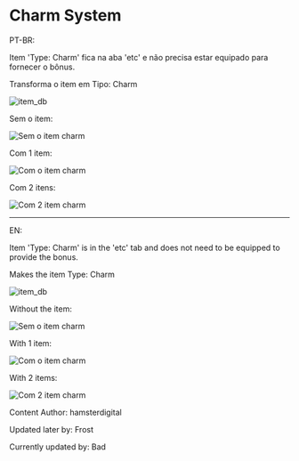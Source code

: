 # Charm System

PT-BR:


Item 'Type: Charm' fica na aba 'etc' e não precisa estar equipado para fornecer o bônus.


Transforma o item em Tipo: Charm

![item_db](https://user-images.githubusercontent.com/14701742/137584266-1dcc7b43-76a1-4311-90e9-5e9711e4f650.PNG)

Sem o item:

![Sem o item charm](https://user-images.githubusercontent.com/14701742/137584286-d37c06d1-30a6-42b9-a172-6672cc03cd79.PNG)

Com 1 item:

![Com o item charm](https://user-images.githubusercontent.com/14701742/137584287-9cadedf0-db2d-4600-af92-e81b1b177623.PNG)

Com 2 itens:

![Com 2 item charm](https://user-images.githubusercontent.com/14701742/137584290-bcc6efee-ff84-4c5c-9d43-175b824b5eb0.PNG)

---

EN:

Item 'Type: Charm' is in the 'etc' tab and does not need to be equipped to provide the bonus.


Makes the item Type: Charm

![item_db](https://user-images.githubusercontent.com/14701742/137584266-1dcc7b43-76a1-4311-90e9-5e9711e4f650.PNG)

Without the item:

![Sem o item charm](https://user-images.githubusercontent.com/14701742/137584286-d37c06d1-30a6-42b9-a172-6672cc03cd79.PNG)

With 1 item:

![Com o item charm](https://user-images.githubusercontent.com/14701742/137584287-9cadedf0-db2d-4600-af92-e81b1b177623.PNG)

With 2 items:

![Com 2 item charm](https://user-images.githubusercontent.com/14701742/137584290-bcc6efee-ff84-4c5c-9d43-175b824b5eb0.PNG)


Content Author:
hamsterdigital


Updated later by:
Frost


Currently updated by:
Bad
